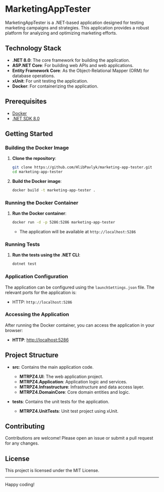 # MarketingAppTester

MarketingAppTester is a .NET-based application designed for testing marketing campaigns and strategies. This application provides a robust platform for analyzing and optimizing marketing efforts.

## Technology Stack

- **.NET 8.0**: The core framework for building the application.
- **ASP.NET Core**: For building web APIs and web applications.
- **Entity Framework Core**: As the Object-Relational Mapper (ORM) for database operations.
- **xUnit**: For unit testing the application.
- **Docker**: For containerizing the application.

## Prerequisites

- [Docker](https://www.docker.com/get-started)
- [.NET SDK 8.0](https://dotnet.microsoft.com/download/dotnet/8.0)

## Getting Started

### Building the Docker Image
 
1. **Clone the repository**:
    ```sh
    git clone https://github.com/HlibPavlyk/marketing-app-tester.git
    cd marketing-app-tester
    ```

2. **Build the Docker image**:
    ```sh
    docker build -t marketing-app-tester .
    ```

### Running the Docker Container

1. **Run the Docker container**:
    ```sh
    docker run -d -p 5286:5286 marketing-app-tester
    ```

    - The application will be available at `http://localhost:5286`

### Running Tests

1. **Run the tests using the .NET CLI**:
    ```sh
    dotnet test
    ```

### Application Configuration

The application can be configured using the `launchSettings.json` file. The relevant ports for the application is:

- HTTP: `http://localhost:5286`

### Accessing the Application

After running the Docker container, you can access the application in your browser:

- **HTTP**: [http://localhost:5286](http://localhost:5286)

## Project Structure

- **src**: Contains the main application code.
  - **MTRPZ4.UI**: The web application project.
  - **MTRPZ4.Application**: Application logic and services.
  - **MTRPZ4.Infrastructure**: Infrastructure and data access layer.
  - **MTRPZ4.DomainCore**: Core domain entities and logic.

- **tests**: Contains the unit tests for the application.
  - **MTRPZ4.UnitTests**: Unit test project using xUnit.

## Contributing

Contributions are welcome! Please open an issue or submit a pull request for any changes.

## License

This project is licensed under the MIT License.

---

Happy coding!
